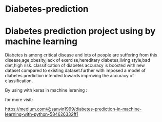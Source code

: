 # Diabetes-prediction

# Diabetes prediction project using by machine learning

Diabetes is among critical disease and lots of people are suffering from this disease,age,obesity,lack of exercise,hereditary diabetes,living style,bad diet,high risk.
classification of diabetes accuracy is boosted with new dataset compared to existing dataset.further with imposed a model of diabetes prediction intended towards improving the accuracy of classification.

By using with keras in machine leraning :

for more visit:

https://medium.com/@sanvin1999/diabetes-prediction-in-machine-learning-with-python-584626332ff1
